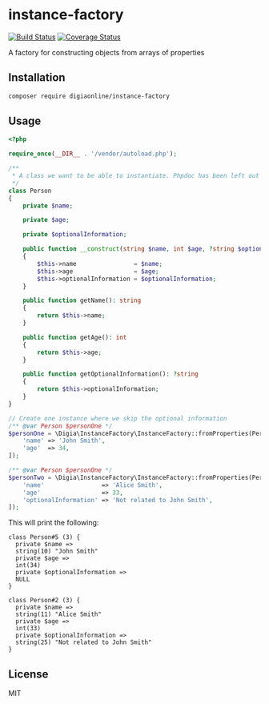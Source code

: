 # instance-factory

[![Build Status](https://travis-ci.org/digiaonline/instance-factory.svg?branch=master)](https://travis-ci.org/digiaonline/instance-factory)
[![Coverage Status](https://coveralls.io/repos/github/digiaonline/instance-factory/badge.svg?branch=master)](https://coveralls.io/github/digiaonline/instance-factory?branch=master)

A factory for constructing objects from arrays of properties

## Installation

```bash
composer require digiaonline/instance-factory
```

## Usage

```php
<?php

require_once(__DIR__ . '/vendor/autoload.php');

/**
 * A class we want to be able to instantiate. Phpdoc has been left out for brevity.
 */
class Person
{
    private $name;

    private $age;

    private $optionalInformation;

    public function __construct(string $name, int $age, ?string $optionalInformation = null)
    {
        $this->name                = $name;
        $this->age                 = $age;
        $this->optionalInformation = $optionalInformation;
    }

    public function getName(): string
    {
        return $this->name;
    }

    public function getAge(): int
    {
        return $this->age;
    }

    public function getOptionalInformation(): ?string
    {
        return $this->optionalInformation;
    }
}

// Create one instance where we skip the optional information
/** @var Person $personOne */
$personOne = \Digia\InstanceFactory\InstanceFactory::fromProperties(Person::class, [
    'name' => 'John Smith',
    'age'  => 34,
]);

/** @var Person $personOne */
$personTwo = \Digia\InstanceFactory\InstanceFactory::fromProperties(Person::class, [
    'name'                => 'Alice Smith',
    'age'                 => 33,
    'optionalInformation' => 'Not related to John Smith',
]);
```

This will print the following:

```
class Person#5 (3) {
  private $name =>
  string(10) "John Smith"
  private $age =>
  int(34)
  private $optionalInformation =>
  NULL
}

class Person#2 (3) {
  private $name =>
  string(11) "Alice Smith"
  private $age =>
  int(33)
  private $optionalInformation =>
  string(25) "Not related to John Smith"
}
``` 

## License

MIT
